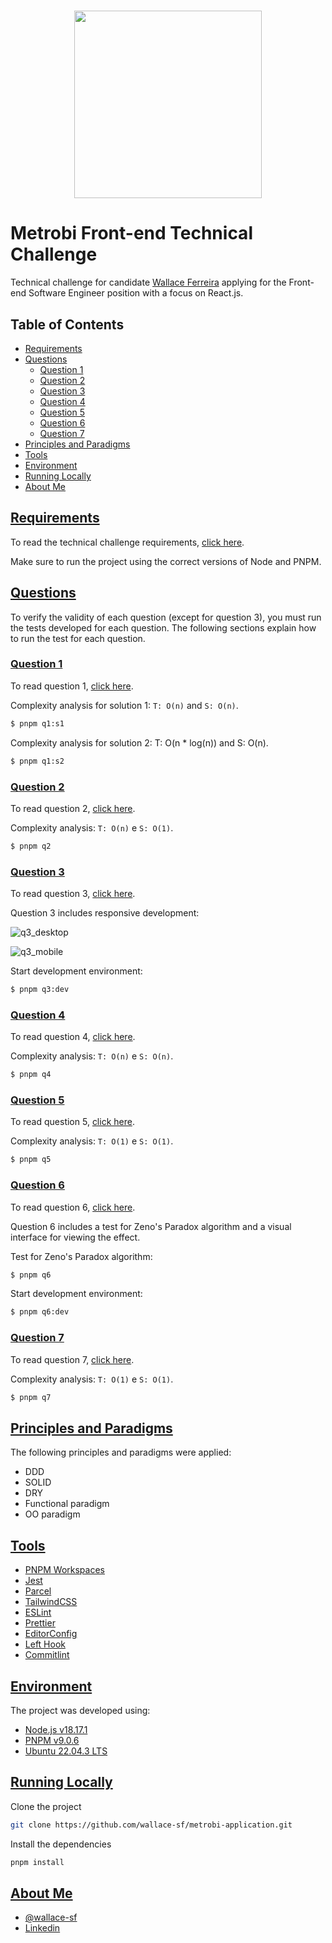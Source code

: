 <h1 align="center"><img src="https://assets.metrobi.com/wp-content/uploads/2023/11/logo-allblack-small-300x75.png.webp" width="300" /></h1>

# Metrobi Front-end Technical Challenge

Technical challenge for candidate [Wallace Ferreira](https://www.linkedin.com/in/wallace-silva-ferreira/) applying for the Front-end Software Engineer position with a focus on React.js.

## Table of Contents

- [Requirements](#requirements)
- [Questions](#questions)
  - [Question 1](#question-1)
  - [Question 2](#question-2)
  - [Question 3](#question-3)
  - [Question 4](#question-4)
  - [Question 5](#question-5)
  - [Question 6](#question-6)
  - [Question 7](#question-7)
- [Principles and Paradigms](#pp)
- [Tools](#tools)
- [Environment](#environment)
- [Running Locally](#running-locally)
- [About Me](#about-me)

## [Requirements](requirements)

To read the technical challenge requirements, [click here](./REQUIREMENTS.md).

Make sure to run the project using the correct versions of Node and PNPM.

## [Questions](questions)

To verify the validity of each question (except for question 3), you must run the tests developed for each question. The following sections explain how to run the test for each question.

### [Question 1](question-1)

To read question 1, [click here](./REQUIREMENTS.md/#question-1).

Complexity analysis for solution 1: `T: O(n)` and `S: O(n)`.

```bash
$ pnpm q1:s1
```

Complexity analysis for solution 2: T: O(n \* log(n)) and S: O(n).

```bash
$ pnpm q1:s2
```

### [Question 2](question-2)

To read question 2, [click here](./REQUIREMENTS.md/#question-2).

Complexity analysis: `T: O(n)` e `S: O(1)`.

```bash
$ pnpm q2
```

### [Question 3](question-3)

To read question 3, [click here](./REQUIREMENTS.md/#question-3).

Question 3 includes responsive development:

![q3_desktop](https://i.ibb.co/WvLPQmc/q3-desktop.png)

![q3_mobile](https://i.ibb.co/FDpxPWd/q3-mobile.png)

Start development environment:

```bash
$ pnpm q3:dev
```

### [Question 4](question-4)

To read question 4, [click here](./REQUIREMENTS.md/#question-4).

Complexity analysis: `T: O(n)` e `S: O(n)`.

```bash
$ pnpm q4
```

### [Question 5](question-5)

To read question 5, [click here](./REQUIREMENTS.md/#question-5).

Complexity analysis: `T: O(1)` e `S: O(1)`.

```bash
$ pnpm q5
```

### [Question 6](question-6)

To read question 6, [click here](./REQUIREMENTS.md/#question-6).

Question 6 includes a test for Zeno's Paradox algorithm and a visual interface for viewing the effect.

Test for Zeno's Paradox algorithm:

```bash
$ pnpm q6
```

Start development environment:

```bash
$ pnpm q6:dev
```

### [Question 7](question-7)

To read question 7, [click here](./REQUIREMENTS.md/#question-7).

Complexity analysis: `T: O(1)` e `S: O(1)`.

```bash
$ pnpm q7
```

## [Principles and Paradigms](pp)

The following principles and paradigms were applied:

- DDD
- SOLID
- DRY
- Functional paradigm
- OO paradigm

## [Tools](tools)

- [PNPM Workspaces](https://vitejs.dev/)
- [Jest](https://jestjs.io/)
- [Parcel](https://parceljs.org/)
- [TailwindCSS](https://tailwindcss.com/)
- [ESLint](https://eslint.org/)
- [Prettier](https://prettier.io/)
- [EditorConfig](https://editorconfig.org/)
- [Left Hook](https://github.com/evilmartians/lefthook)
- [Commitlint](https://github.com/conventional-changelog/commitlint)

## [Environment](environment)

The project was developed using:

- [Node.js v18.17.1](https://nodejs.org/en)
- [PNPM v9.0.6](https://pnpm.io/)
- [Ubuntu 22.04.3 LTS](https://ubuntu.com/)

## [Running Locally](running-locally)

Clone the project

```bash
git clone https://github.com/wallace-sf/metrobi-application.git
```

Install the dependencies

```bash
pnpm install
```

## [About Me](about-me)

- [@wallace-sf](https://www.github.com/wallace-sf)
- [Linkedin](https://www.linkedin.com/in/wallace-silva-ferreira/)
